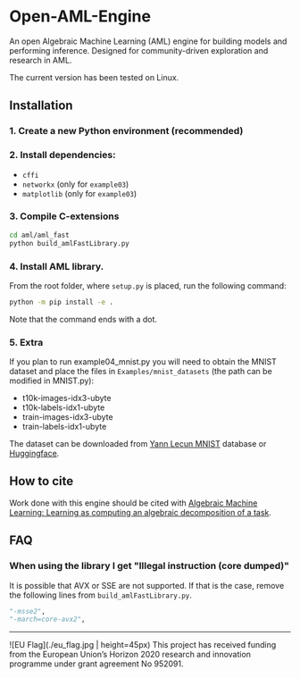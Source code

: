 # Open-AML-Engine

An open Algebraic Machine Learning (AML) engine for building models and
performing inference. Designed for community-driven exploration and research in
AML.

The current version has been tested on Linux.

## Installation

### 1. Create a new Python environment (recommended)

### 2. Install dependencies:

- `cffi`
- `networkx` (only for `example03`)
- `matplotlib` (only for `example03`)

### 3. Compile C-extensions

``` bash
cd aml/aml_fast
python build_amlFastLibrary.py
```

### 4. Install AML library.

From the root folder, where `setup.py` is placed, run the following command:

``` bash
python -m pip install -e .
```

Note that the command ends with a dot.

### 5. Extra

If you plan to run example04_mnist.py you will need to obtain the MNIST dataset and place the files in `Examples/mnist_datasets` (the path can be modified in MNIST.py):

- t10k-images-idx3-ubyte
- t10k-labels-idx1-ubyte
- train-images-idx3-ubyte
- train-labels-idx1-ubyte

The dataset can be downloaded from [Yann Lecun MNIST](http://yann.lecun.com/exdb/mnist/) database or [Huggingface](https://huggingface.co/datasets/ylecun/mnist).

## How to cite

Work done with this engine should be cited with [Algebraic Machine Learning: Learning as computing an algebraic decomposition of a task](https://arxiv.org/abs/2502.19944).

## FAQ

### When using the library I get "Illegal instruction (core dumped)"

It is possible that AVX or SSE are not supported.
If that is the case, remove the following lines from `build_amlFastLibrary.py`.

``` py
"-msse2",
"-march=core-avx2",
```

-----


![EU Flag](./eu_flag.jpg | height=45px) This project has received funding from the European Union’s Horizon 2020 research and innovation programme under grant agreement No 952091.
